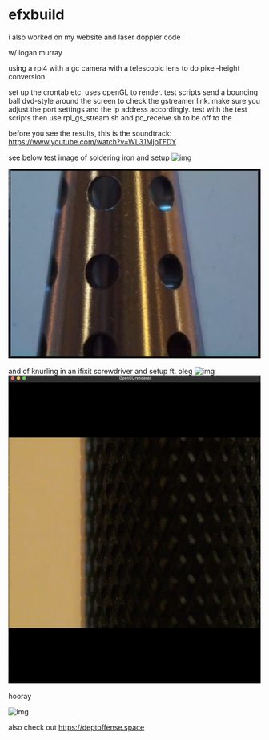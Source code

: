 # efxbuild
i also worked on my website and laser doppler code

w/ logan murray

using a rpi4 with a gc camera with a telescopic lens to do pixel-height conversion. 

set up the crontab etc. uses openGL to render. test scripts send a bouncing ball dvd-style around the screen to check the gstreamer link. make sure you adjust the port settings and the ip address accordingly. test with the test scripts then use rpi_gs_stream.sh and pc_receive.sh to be off to the 

before you see the results, this is the soundtrack:
https://www.youtube.com/watch?v=WL31MjoTFDY

see below test image of soldering iron and setup
![img](solder_setup.jpg)

![img](solder.png)

and of knurling in an ifixit screwdriver and setup ft. oleg
![img](setup.jpg) 
![img](knurling.png)

hooray

![img](yay.jpg)

also check out https://deptoffense.space
